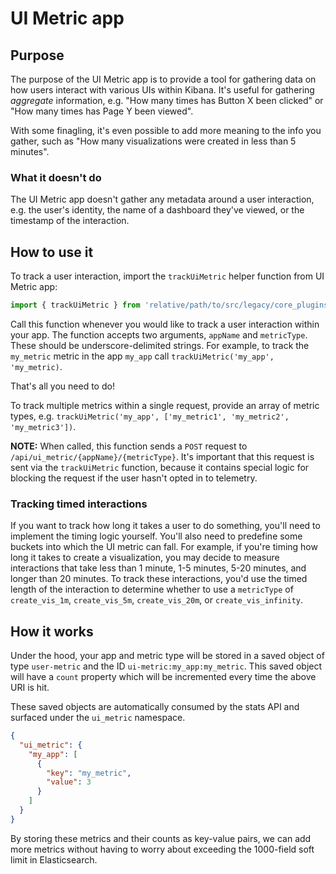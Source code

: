 # UI Metric app

## Purpose

The purpose of the UI Metric app is to provide a tool for gathering data on how users interact with
various UIs within Kibana. It's useful for gathering _aggregate_ information, e.g. "How many times
has Button X been clicked" or "How many times has Page Y been viewed".

With some finagling, it's even possible to add more meaning to the info you gather, such as "How many
visualizations were created in less than 5 minutes".

### What it doesn't do

The UI Metric app doesn't gather any metadata around a user interaction, e.g. the user's identity,
the name of a dashboard they've viewed, or the timestamp of the interaction.

## How to use it

To track a user interaction, import the `trackUiMetric` helper function from UI Metric app:

```js
import { trackUiMetric } from 'relative/path/to/src/legacy/core_plugins/ui_metric/public';
```

Call this function whenever you would like to track a user interaction within your app. The function
accepts two arguments, `appName` and `metricType`. These should be underscore-delimited strings.
For example, to track the `my_metric` metric in the app `my_app` call `trackUiMetric('my_app', 'my_metric)`.

That's all you need to do!

To track multiple metrics within a single request, provide an array of metric types, e.g. `trackUiMetric('my_app', ['my_metric1', 'my_metric2', 'my_metric3'])`.

**NOTE:** When called, this function sends a `POST` request to `/api/ui_metric/{appName}/{metricType}`.
It's important that this request is sent via the `trackUiMetric` function, because it contains special
logic for blocking the request if the user hasn't opted in to telemetry.

### Tracking timed interactions

If you want to track how long it takes a user to do something, you'll need to implement the timing
logic yourself. You'll also need to predefine some buckets into which the UI metric can fall.
For example, if you're timing how long it takes to create a visualization, you may decide to
measure interactions that take less than 1 minute, 1-5 minutes, 5-20 minutes, and longer than 20 minutes.
To track these interactions, you'd use the timed length of the interaction to determine whether to
use a `metricType` of  `create_vis_1m`, `create_vis_5m`, `create_vis_20m`, or `create_vis_infinity`.

## How it works

Under the hood, your app and metric type will be stored in a saved object of type `user-metric` and the
ID `ui-metric:my_app:my_metric`. This saved object will have a `count` property which will be incremented 
every time the above URI is hit.

These saved objects are automatically consumed by the stats API and surfaced under the
`ui_metric` namespace.

```json
{
  "ui_metric": {
    "my_app": [
      {
        "key": "my_metric",
        "value": 3
      }
    ]
  }
}
```

By storing these metrics and their counts as key-value pairs, we can add more metrics without having
to worry about exceeding the 1000-field soft limit in Elasticsearch.